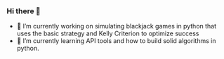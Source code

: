 ### Hi there 👋
- 🔭 I’m currently working on simulating blackjack games in python that uses the basic strategy and Kelly Criterion to optimize success
- 🌱 I’m currently learning API tools and how to build solid algorithms in python.

<!--
**Jim2E/Jim2E** is a ✨ _special_ ✨ repository because its `README.md` (this file) appears on your GitHub profile.

Here are some ideas to get you started:

- 🔭 I’m currently working on ...
- 🌱 I’m currently learning ...
- 👯 I’m looking to collaborate on ...
- 🤔 I’m looking for help with ...
- 💬 Ask me about ...
- 📫 How to reach me: ...
- 😄 Pronouns: ...
- ⚡ Fun fact: ...
-->
